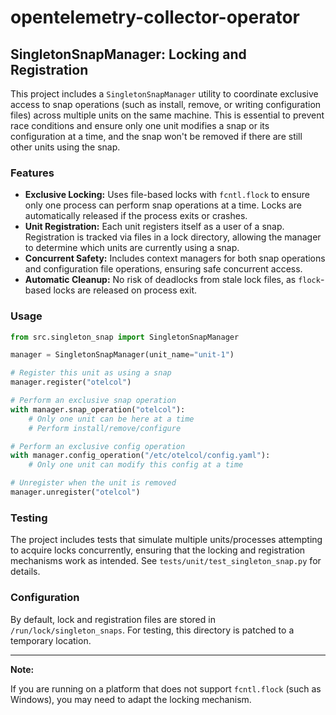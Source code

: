# opentelemetry-collector-operator

## SingletonSnapManager: Locking and Registration

This project includes a `SingletonSnapManager` utility to coordinate exclusive access to snap operations (such as install, remove, or writing configuration files) across multiple units on the same machine. This is essential to prevent race conditions and ensure only one unit modifies a snap or its configuration at a time, and the snap won't be removed if there are still other units using the snap.

### Features

- **Exclusive Locking:** Uses file-based locks with `fcntl.flock` to ensure only one process can perform snap operations at a time. Locks are automatically released if the process exits or crashes.
- **Unit Registration:** Each unit registers itself as a user of a snap. Registration is tracked via files in a lock directory, allowing the manager to determine which units are currently using a snap.
- **Concurrent Safety:** Includes context managers for both snap operations and configuration file operations, ensuring safe concurrent access.
- **Automatic Cleanup:** No risk of deadlocks from stale lock files, as `flock`-based locks are released on process exit.

### Usage

```python
from src.singleton_snap import SingletonSnapManager

manager = SingletonSnapManager(unit_name="unit-1")

# Register this unit as using a snap
manager.register("otelcol")

# Perform an exclusive snap operation
with manager.snap_operation("otelcol"):
    # Only one unit can be here at a time
    # Perform install/remove/configure

# Perform an exclusive config operation
with manager.config_operation("/etc/otelcol/config.yaml"):
    # Only one unit can modify this config at a time

# Unregister when the unit is removed
manager.unregister("otelcol")
```

### Testing

The project includes tests that simulate multiple units/processes attempting to acquire locks concurrently, ensuring that the locking and registration mechanisms work as intended. See `tests/unit/test_singleton_snap.py` for details.

### Configuration

By default, lock and registration files are stored in `/run/lock/singleton_snaps`. For testing, this directory is patched to a temporary location.

---

**Note:**

If you are running on a platform that does not support `fcntl.flock` (such as Windows), you may need to adapt the locking mechanism.
